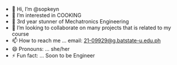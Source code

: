 - 👋 Hi, I’m @sopkeyn
- 👀 I’m interested in COOKING 
- 🌱 3rd year stunner of Mechatronics Engineering
- 💞️ I’m looking to collaborate on many projects that is related to my course
- 📫 How to reach me ... email: 21-09929@g.batstate-u.edu.ph
- 😄 Pronouns: ... she/her
- ⚡ Fun fact: ... Soon to be Engineer

<!---
sopkeyn/sopkeyn is a ✨ special ✨ repository because its `README.md` (this file) appears on your GitHub profile.
You can click the Preview link to take a look at your changes.
--->
